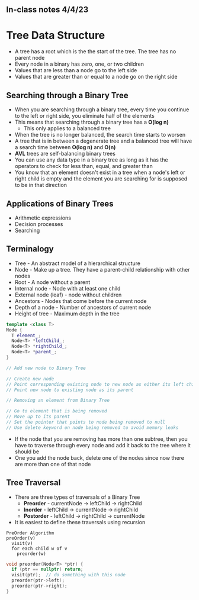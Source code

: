 ## In-class notes 4/4/23

# Tree Data Structure
* A tree has a root which is the the start of the tree. The tree has no parent node
* Every node in a binary has zero, one, or two children
* Values that are less than a node go to the left side
* Values that are greater than or equal to a node go on the right side

## Searching through a Binary Tree
* When you are searching through a binary tree, every time you continue to the left or right side, you eliminate half of the elements
* This means that searching through a binary tree has a **O(log n)**
  * This only applies to a balanced tree
* When the tree is no longer balanced, the search time starts to worsen
* A tree that is in between a degenerate tree and a balanced tree will have a search time between **O(log n)** and **O(n)**
* **AVL** trees are self-balancing binary trees
* You can use any data type in a binary tree as long as it has the operators to check for less than, equal, and greater than
* You know that an element doesn't exist in a tree when a node's left or right child is empty and the element you are searching for is supposed to be in that direction

## Applications of Binary Trees
* Arithmetic expressions
* Decision processes
* Searching

## Terminalogy
* Tree - An abstract model of a hierarchical structure
* Node - Make up a tree. They have a parent-child relationship with other nodes
* Root - A node without a parent
* Internal node - Node with at least one child
* External node (leaf) - node without children
* Ancestors - Nodes that come before the current node
* Depth of a node - Number of ancestors of current node
* Height of tree - Maximum depth in the tree

```cpp
template <class T>
Node {
  T element_;
  Node<T> *leftChild_;
  Node<T> *rightChild_;
  Node<T> *parent_;
}
```

```cpp
// Add new node to Binary Tree

// Create new node
// Point corresponding existing node to new node as either its left child or right child
// Point new node to existing node as its parent
```

```cpp
// Removing an element from Binary Tree

// Go to element that is being removed
// Move up to its parent
// Set the pointer that points to node being removed to null
// Use delete keyword on node being removed to avoid memory leaks
```
* If the node that you are removing has more than one subtree, then you have to traverse through every node and add it back to the tree where it should be
* One you add the node back, delete one of the nodes since now there are more than one of that node

## Tree Traversal
* There are three types of traversals of a Binary Tree
  * **Preorder** - currentNode -> leftChild -> rightChild
  * **Inorder** - leftChild -> currentNode -> rightChild
  * **Postorder** - leftChild -> rightChild -> currentNode
* It is easiest to define these traversals using recursion
```
PreOrder Algorithm
preOrder(v)
  visit(v)
  for each child w of v
    preorder(w)
```
```cpp
void preorder(Node<T> *ptr) {
  if (ptr == nullptr) return;
  visit(ptr);  // do something with this node
  preorder(ptr->left);
  preorder(ptr->right);
}
```
